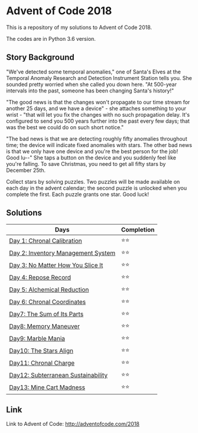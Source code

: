 # Advent of Code 2018
This is a repository of my solutions to Advent of Code 2018.

The codes are in Python 3.6 version.

## Story Background
"We've detected some temporal anomalies," one of Santa's Elves at the Temporal Anomaly Research and Detection Instrument Station tells you. She sounded pretty worried when she called you down here. "At 500-year intervals into the past, someone has been changing Santa's history!"

"The good news is that the changes won't propagate to our time stream for another 25 days, and we have a device" - she attaches something to your wrist - "that will let you fix the changes with no such propagation delay. It's configured to send you 500 years further into the past every few days; that was the best we could do on such short notice."

"The bad news is that we are detecting roughly fifty anomalies throughout time; the device will indicate fixed anomalies with stars. The other bad news is that we only have one device and you're the best person for the job! Good lu--" She taps a button on the device and you suddenly feel like you're falling. To save Christmas, you need to get all fifty stars by December 25th.

Collect stars by solving puzzles. Two puzzles will be made available on each day in the advent calendar; the second puzzle is unlocked when you complete the first. Each puzzle grants one star. Good luck!

## Solutions

| Days                                                         | Completion |
| ------------------------------------------------------------ | ---------- |
| [Day 1: Chronal Calibration](day1-chronal-calibration/)      | ⭐⭐         |
| [Day 2: Inventory Management System](day2-inventory-management-system/) | ⭐⭐         |
| [Day 3: No Matter How You Slice It](day3-no-matter-how-you-slice-it/) | ⭐⭐         |
| [Day 4: Repose Record](day4-repose-record/)                  | ⭐⭐         |
| [Day 5: Alchemical Reduction](day5-alchemical-reduction/)    | ⭐⭐         |
| [Day 6: Chronal Coordinates](day6-chronal-coordinates/)      | ⭐⭐         |
| [Day7: The Sum of Its Parts](day7-the-sum-of-its-parts/)     | ⭐⭐         |
| [Day8: Memory Maneuver](day8-memory-maneuver/)               | ⭐⭐         |
| [Day9: Marble Mania](day9-marble-mania/)                     | ⭐⭐         |
| [Day10: The Stars Align](day10-the-stars-align/)             | ⭐⭐         |
| [Day11: Chronal Charge](day11-chronal-charge/)               | ⭐⭐         |
| [Day12: Subterranean Sustainability](day12-subterranean-sustainability/) | ⭐⭐         |
| [Day13: Mine Cart Madness](day13-mine-cart-madness/)         | ⭐⭐         |

## Link
Link to Advent of Code: http://adventofcode.com/2018